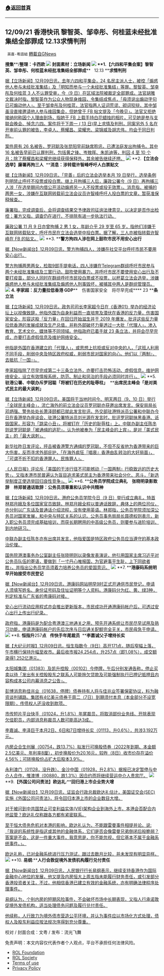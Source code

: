 ###  [:house:返回首頁](https://github.com/ourhimalayas/txt)
---


## 12/09/21 香港快讯 黎智英、邹幸彤、何桂蓝未经批准集结全部罪成 12.13求情判刑
` 英喜-粵語組` [轉載自GNews](https://gnews.org/zh-hans/1736600/)

**搜集****/****整理：卡西欧**
![](https://assets.gnews.org/wp-content/uploads/2021/12/1209fenmian.jpg)
封面素材：立场新闻
![](https://assets.gnews.org/wp-content/uploads/2021/12/Screen-Shot-2021-12-09-at-11.17.42-AM.png)
**1.****【六四和平集会案】黎智英、邹幸彤、何桂蓝未经批准集结全部罪成****   12.13 ****求情判刑**

[据【立场新闻】12月09日讯，去年六四和平集会，24 名民主派人士，被控「煽惑他人参与未经批准集结」及「明知而参与一个未经批准集结」等罪。黎智英、邹幸彤及何桂蓝 3 人不认罪受审，今（9 日）在区域法院被裁定全部罪成。法官胡雅文裁决时指，黎智英作为公众人物现身维园，令集结成焦点，「毋须说出煽动字句已可煽动他人」。至于邹幸彤及何桂蓝，法官指两人证词荒谬、砌词狡辩，其中邹虽没直接邀请他人参与维园集会，但她曾于 FB 帖文提及「今晚见」。法官又拒绝接纳何称因个人理由到场，指她于 FB 上载手持白花蜡烛的相片，可见她是参与支联会晚会、悼念六四。案件将于下周一 ( 13 日)早上求情及判刑，同案另外 5 名在开审前认罪的被告，李卓人、蔡耀昌、梁耀忠、梁锦威及胡志伟，均会于同日判刑。](https://www.thestandnews.com/court/六四和平集會案黎智英鄒幸彤何桂藍未經批准集結全部罪成)

[案件原有 26 名被告，罗冠聪及张昆阳早前缺席聆讯，已遭法庭发出拘捕令。其中 16 名被告早前已认罪判刑，包括黄之锋、岑敖晖、朱凯迪等，判囚 4 至 10 个月；除了蔡耀昌和梁耀忠继续获得保释外，其余被告继续还押。](https://www.thestandnews.com/court/六四和平集會案黎智英鄒幸彤何桂藍未經批准集結全部罪成)
![](https://assets.gnews.org/wp-content/uploads/2021/12/Screen-Shot-2021-12-09-at-11.17.56-AM.png)
**2.****【立法会选举】廉署再拘三人****  ****消息：涉转载许智峰呼吁人白票贴文**

[据【立场新闻】12月09日讯，「完善」后的立法会选举本月 19 日举行，选举条例列明禁止呼吁不投票或投白票。继上月拘捕三人后，廉政公署今（9 日）再拘捕三人涉「在选举期间内借公开活动煽惑另一人不投票或投无效票」。消息指，被捕的两男一女，涉嫌在互联网转载前立法会议员许智峰呼吁人投白票的文章，暂获准保释候查。](https://www.thestandnews.com/politics/a_立法會選舉廉署再拘三人-被指涉網上轉載貼文煽惑他人投白票)

[廉署指，完成调查后，会将调查结果交予律政司征询法律意见，以决定是否作出检控；署方又指，调查仍在进行，不排除有进一步执法行动。](https://www.thestandnews.com/politics/a_立法會選舉廉署再拘三人-被指涉網上轉載貼文煽惑他人投白票)

[廉政公署 11 月 9 日亦曾拘捕 2 男 1 女，年龄介乎 29 岁至 65 岁，指他们涉嫌于互联网转载贴文，呼吁市民在立法会选举中投白票。据了解，三人亦被指转载许智峰在 FB 的贴文。](https://www.thestandnews.com/politics/a_立法會選舉廉署再拘三人-被指涉網上轉載貼文煽惑他人投白票)
![](https://assets.gnews.org/wp-content/uploads/2021/12/Screen-Shot-2021-12-09-at-11.18.03-AM.png)
**3. ****警方拘四人涉在网上鼓吹市民不用安心出行**

[据【Now新闻台】12月09日讯，警方拘捕四人，涉嫌在社交平台呼吁市民不要用安心出行。](https://news.now.com/home/local/player?newsId=459415)

[警方拘捕两男两女，检取9部手提电话，四人涉嫌在Telegram群组呼吁市民参与两个未经批准集结及三罢行动，鼓吹使用暴力，并呼吁市民不要使用安心出行及不要打疫苗，部分人同时在群组呼吁市民投白票或不投票，以杯葛立法会选举，涉嫌煽惑他人参与未经批准集结及煽惑他人刑事毁坏，被捕其中两人是群组管理员。](https://news.now.com/home/local/player?newsId=459415)
![](https://assets.gnews.org/wp-content/uploads/2021/12/Screen-Shot-2021-12-09-at-11.18.09-AM.png)
**4. ****李家超：反力量拉低香港**** GDP****　伤害国家安全　将尽早完成**** 23 ****条立法**

[据【立场新闻】12月09日讯，政务司司长李家超今日在《香港01》举办的经济论坛上以视像致辞，他指外国为自身利益而一直培育及潜伏在香港的反力量，伤害国家安全，形容这股「反力量」在回归开始滋生并于 2019 年爆发，批评这些反力量拉低香港的发展成就及生产总值，并称外部破坏力量透过一大批「代理人」，渗入教育、艺术文化、媒体等不同领域。他指政府已着手就 23 条立法，并将会尽早完成，亦要打击虚假信息及维护网络安全。](https://www.thestandnews.com/politics/李家超反力量拉低香港-gdp-傷害國家安全-將盡早完成-23-條立法)

[他指是外国在香港建立的「代理人」，或思想上抗拒或反对中央的人，「这班人利用不同手段，削弱中央及特区政府权威，削弱市民对国家的向心。他们以『两制』，去抵抗『一国』」。](https://www.thestandnews.com/politics/李家超反力量拉低香港-gdp-傷害國家安全-將盡早完成-23-條立法)

[李家超指除了尽早完成第二十三条立法外，亦要打击恐怖活动、虚假信息，维护网络安全，设立有效情报系统，防范、制止和惩治的手段必须同时并行」。](https://www.thestandnews.com/politics/李家超反力量拉低香港-gdp-傷害國家安全-將盡早完成-23-條立法)
![](https://assets.gnews.org/wp-content/uploads/2021/12/Screen-Shot-2021-12-09-at-11.18.20-AM.png)
**5. ****驻港公署、中联办斥罗冠聪「将被钉在历史的耻辱柱」****  ****出席民主峰会「是对美式民主的最大讽刺」**

[据【立场新闻】12月09日讯，美国将于当地时间今、明天两日（9、10 日）举行「全球民主峰会」，流亡海外的前立法会议员罗冠聪亦获邀出席发言。保安局局长邓炳强、警务处处长萧泽颐都已就此发言批评。外交部驻港特派员公署和中联办今日在香港举办座谈会，驻港公署特派员刘光源在发言时，批评罗冠聪抺黑香港、诋毁国家，形容为「跳梁小丑」，将被钉在「历史的耻辱柱」上。中联办副主任陈冬则说罗冠聪是「被通缉的逃犯」，认为他被奉为「民主峰会的上宾」，是对「美式民主」的「最大讽刺」。](https://www.thestandnews.com/politics/駐港公署特派員劉光源-不點名斥羅冠聰跳樑小丑-將被釘在歷史的恥辱柱上)

[新华社昨日发评论，抨击被香港警方通缉的罗冠聪，不但不反省他为香港带来的巨大伤害，反而寻求外部庇护，「在海外疯狂『唱衰』香港由乱转治的大好局面」，「可谓不折不扣的香港罪人、民族罪人」。](https://www.thestandnews.com/politics/駐港公署特派員劉光源-不點名斥羅冠聰跳樑小丑-將被釘在歷史的恥辱柱上)

[《人民日报》评论斥「美国的干涉行径不可能撼动『一国两制』行稳致远的历史大势」，又指本港市民普遍认为盲目追求美式民主为香港带来社会分化、恶斗，「新选举制度正使选举回归良性竞争」。](https://www.thestandnews.com/politics/駐港公署特派員劉光源-不點名斥羅冠聰跳樑小丑-將被釘在歷史的恥辱柱上)
![](https://assets.gnews.org/wp-content/uploads/2021/12/Screen-Shot-2021-12-09-at-11.18.29-AM.png)
**6. ****公务员学院成立典礼　张晓明录影致辞　林郑普通话致辞：公务员须尊重和认识中共精神**

[据【立场新闻】12月09日讯，港府公务员学院今日（9 日）举行成立典礼，特首林郑月娥及多位国家官员致辞。林郑月娥全程以普通话致辞，典体上的两位司仪，亦分别以广东话及普通话介绍流程，没有使用英语。林郑指，公务员学院须加深公务员对国家发展，和中央与特区关系的认识。公务员事务局局长聂德权则表示，新入职公务员须完成基础培训，而获长期聘用的中高级公务员，则要参与进阶培训，到内地研习。](https://www.thestandnews.com/society/ab_公務員學院成立典禮-張曉明錄影致辭-林鄭普通話致辭公務員須尊重和認識中共精神)

[中联办副主任陈冬亦有出席并发言，他指爱国是特区政府公务员应当遵守的基本政治伦理。](https://www.thestandnews.com/society/ab_公務員學院成立典禮-張曉明錄影致辭-林鄭普通話致辭公務員須尊重和認識中共精神)

[国务院港澳事务办公室副主任张晓明则以录像发表演说，他引用国家主席习近平对公务员队伍的寄语，要做到「一寸丹心唯报国，为官避事平生耻，上下同欲者胜」，并指出公务员学员须着力培养公务员的爱国意识。](https://www.thestandnews.com/society/ab_公務員學院成立典禮-張曉明錄影致辭-林鄭普通話致辭公務員須尊重和認識中共精神)
![](https://assets.gnews.org/wp-content/uploads/2021/12/Screen-Shot-2021-12-09-at-11.18.39-AM.png)
**7. ****港康码系统明早开始接受市民登记**

[据【Now新闻台】12月09日讯，港康码网站明早9时正式开通供市民登记，申请人须填写姓名、身份证号码及住址证明等个人资料。港康码分为红、黄、绿3种，判定标准与广东省的粤康码对接。](https://news.now.com/home/local/player?newsId=459387)

[安心出行流动应用程式亦会推出更新版本，市民成功开通港康码帐户后，可透过安心出行上传出行纪录。](https://news.now.com/home/local/player?newsId=459387)

[政府指，港康码是为配合粤港澳三地通关之用，预先开通系统让市民尽早试用及熟习功能，申请港康码帐户的先后次序与日后通关配额完全无关，市民毋急于申请。](https://news.now.com/home/local/player?newsId=459387)
![](https://assets.gnews.org/wp-content/uploads/2021/12/Screen-Shot-2021-12-09-at-11.18.47-AM.png)
**8. ****恒指升****257****点****   ****传快手年尾裁员****  ****李嘉诚父子增持长实**

[据【大纪元时报】12月09日讯，恒生指数今（9日）高开171点，随后窄幅上落，午市横行保持升幅至收市。最后收市报24,254点，升257点（即1.08%），成交额录得1,252亿港元。](https://hk.epochtimes.com/news/2021-12-09/14335816)

[太阳城集团（01383）及凯升控股（00102）今停牌，午后分别发通告称，停止买卖以待「发出有关控股股东之联系人可能拖欠贷款及可能强制执行已押记抵押且内容构成本公司内幕消息之公告」。](https://hk.epochtimes.com/news/2021-12-09/14335816)

[彭博消息称佳兆业（01638，停牌）债券持有人将与佳兆业签署保密协议，料为融资谈判铺路。集团有4亿美元债券于周二（7日）到期须付本息（本金部分不设宽限期），传债权人还没收到款项。](https://hk.epochtimes.com/news/2021-12-09/14335816)

[市传短片平台快手（01024，升1.8%）年尾裁员，将取消部份业务线、开除表现欠佳职员，内部消息称裁员人数可能高达3成。](https://hk.epochtimes.com/news/2021-12-09/14335816)

[李嘉诚、李泽巨于本月2日、6日和7日增持长实（01113，升0.6%），共涉3,192万元。](https://hk.epochtimes.com/news/2021-12-09/14335816)

[内房企合生创展（00754，跌13.7%）拟发行可换股债券（2022年到期、本金额2.5亿美元、年利率8厘），初步换股价为20.16元，较昨（8日）收市价存在溢价4.56%；可转换股份占扩大后股本3.9%。](https://hk.epochtimes.com/news/2021-12-09/14335816)

[永利澳门（01128，没升跌）、金沙中国（01928，升2.8%）据报已决定暂停与中介人合作，惟澳博（00880，跌1.3%）因合约而将继续营运中介人贵宾厅。](https://hk.epochtimes.com/news/2021-12-09/14335816)
![](https://assets.gnews.org/wp-content/uploads/2021/12/Screen-Shot-2021-12-09-at-11.18.56-AM.png)
**9.****【外国公司问责法】欧达礼****:****回归港上市企业势大增**

[据【Now新闻台】12月09日讯，证监会行政总裁欧达礼估计，美国证交会(SEC)实施《外国公司问责法》，将令回归本港上市的企业数目大增。](https://news.now.com/home/finance/player?newsId=459412)

[对于被问到中共国禁止可变利益实体(VIE)架构企业到海外上市，本港会否配合内地监管？欧达礼仅称跟各方都有紧密联系。](https://news.now.com/home/finance/player?newsId=459412)

[至于恒大债务危机对本港的影响，欧达礼认为，不能跟雷曼事件相提并论。说:「我说的系统性是指这或其他的金融体系，它们是否会像雷曼兄弟倒闭后般脆弱？答案是不会，这是一件重大事件，我意思是，你不能忽视，但它基本不属于金融系统事件。」。](https://news.now.com/home/finance/player?newsId=459412)

[欧达礼称，已对金融系统进行压力测试，跟过去数月比较，并未发现有明显异样。](https://news.now.com/home/finance/player?newsId=459412)
![](https://assets.gnews.org/wp-content/uploads/2021/12/Screen-Shot-2021-12-09-at-11.19.05-AM.png)
**10. ****易纲****:****人行会敦促境外发债机构履行兑付责任**

[据【Now新闻台】12月09日讯，人民银行行长易纲表示，继续支持香港作为国际金融中心地位的发展，他又提及内房恒大上周五指未能履行财务责任，或引发部分香港投资者关注，不过，他相信香港已建立有效的金融系统，亦有明确法律程序处理事件。](https://news.now.com/home/finance/player?newsId=459403)

[易纲认为，个别内房的短期风险事件，不会破坏市场中长期表现，又指人行承诺敦促境外发债机构，适当处理债务问题及履行兑付责任。](https://news.now.com/home/finance/player?newsId=459403)

[他续称，人行致力为境外债市营造公平环境，并认为事件应以市场化方式处理，债权人及股东利益应按法规次序得到充分尊重。](https://news.now.com/home/finance/player?newsId=459403)

校对 / 封面合成：文粤 / 发布：流光飞舞

 

免责声明：本文内容仅代表作者个人观点，平台不承担任何法律风险。

- [ROL Foundation](https://rolfoundation.org/)
- [ROL Society](https://rolsociety.org/)
- [Terms of use](https://gnews.org/terms-of-use-3/)
- [Privacy Policy](https://gnews.org/privacy-policy/)
